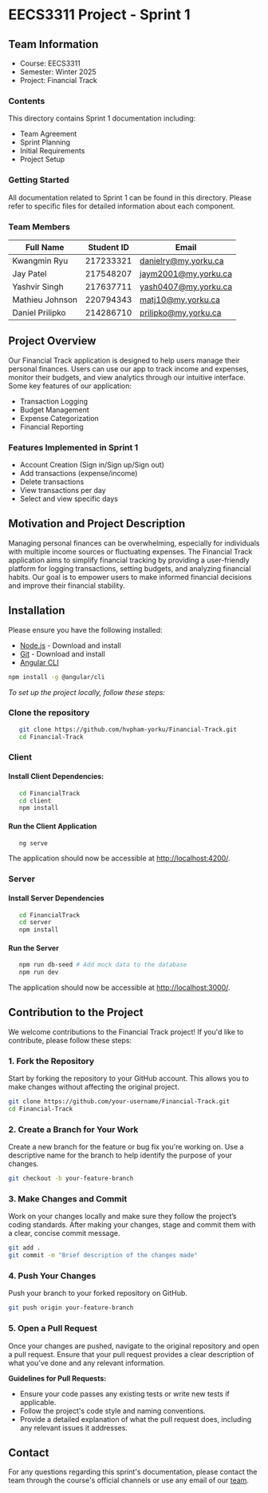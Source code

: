 # EECS3311 Project - Sprint 1

## Team Information

- Course: EECS3311
- Semester: Winter 2025
- Project: Financial Track

### Contents

This directory contains Sprint 1 documentation including:

- Team Agreement
- Sprint Planning
- Initial Requirements
- Project Setup

### Getting Started

All documentation related to Sprint 1 can be found in this directory. Please refer to specific files for detailed information about each component.

### Team Members

| Full Name       | Student ID | Email                  |
| --------------- | ---------- | ---------------------- |
| Kwangmin Ryu    | 217233321  | <danielry@my.yorku.ca> |
| Jay Patel       | 217548207  | <jaym2001@my.yorku.ca> |
| Yashvir Singh   | 217637711  | <yash0407@my.yorku.ca> |
| Mathieu Johnson | 220794343  | <matj10@my.yorku.ca>   |
| Daniel Prilipko | 214286710  | <prilipko@my.yorku.ca> |

## Project Overview

Our Financial Track application is designed to help users manage their personal finances. Users can use our app to track income and expenses, monitor their budgets, and view analytics through our intuitive interface.
Some key features of our application:

- Transaction Logging
- Budget Management
- Expense Categorization
- Financial Reporting

### Features Implemented in Sprint 1

- Account Creation (Sign in/Sign up/Sign out)
- Add transactions (expense/income)
- Delete transactions
- View transactions per day
- Select and view specific days

## Motivation and Project Description

Managing personal finances can be overwhelming, especially for individuals with multiple income sources or fluctuating expenses. The Financial Track application aims to simplify financial tracking by providing a user-friendly platform for logging transactions, setting budgets, and analyzing financial habits. Our goal is to empower users to make informed financial decisions and improve their financial stability.

## Installation

Please ensure you have the following installed:

- [Node.js](https://nodejs.org) - Download and install
- [Git](https://git-scm.com/) - Download and install
- [Angular CLI](https://angular.dev/tools/cli/setup-local)

```bash
npm install -g @angular/cli
```

_To set up the project locally, follow these steps:_

### **Clone the repository**

```bash
   git clone https://github.com/hvpham-yorku/Financial-Track.git
   cd Financial-Track
```

### Client

#### **Install Client Dependencies:**

```bash
   cd FinancialTrack
   cd client
   npm install
```

#### **Run the Client Application**

```bash
   ng serve
```

The application should now be accessible at <http://localhost:4200/>.

### Server

#### **Install Server Dependencies**

```bash
   cd FinancialTrack
   cd server
   npm install
```

#### **Run the Server**

```bash
   npm run db-seed # Add mock data to the database
   npm run dev
```

The application should now be accessible at <http://localhost:3000/>.

## Contribution to the Project

We welcome contributions to the Financial Track project! If you'd like to contribute, please follow these steps:

### 1. Fork the Repository

Start by forking the repository to your GitHub account. This allows you to make changes without affecting the original project.

```bash
git clone https://github.com/your-username/Financial-Track.git
cd Financial-Track
```

### 2. Create a Branch for Your Work

Create a new branch for the feature or bug fix you're working on. Use a descriptive name for the branch to help identify the purpose of your changes.

```bash
git checkout -b your-feature-branch
```

### 3. Make Changes and Commit

Work on your changes locally and make sure they follow the project’s coding standards. After making your changes, stage and commit them with a clear, concise commit message.

```bash
git add .
git commit -m "Brief description of the changes made"
```

### 4. Push Your Changes

Push your branch to your forked repository on GitHub.

```bash
git push origin your-feature-branch
```

### 5. Open a Pull Request

Once your changes are pushed, navigate to the original repository and open a pull request. Ensure that your pull request provides a clear description of what you’ve done and any relevant information.

**Guidelines for Pull Requests:**

- Ensure your code passes any existing tests or write new tests if applicable.
- Follow the project's code style and naming conventions.
- Provide a detailed explanation of what the pull request does, including any relevant issues it addresses.

## Contact

For any questions regarding this sprint's documentation, please contact the team through the course's official channels or use any email of our [team](#team-members).

